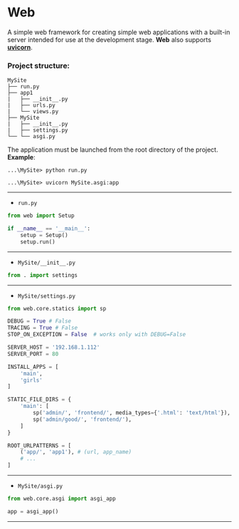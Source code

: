 # **Web**  
A simple web framework for creating simple web applications with a built-in server intended for use at the development stage. __Web__ also supports [__uvicorn__](https://www.uvicorn.org/).  
### **Project structure:**  
```
MySite
├── run.py
├── app1
|   ├── __init__.py
|   ├── urls.py
|   └── views.py 
├── MySite
|   ├── __init__.py
|   ├── settings.py
└── └── asgi.py
```
The application must be launched from the root directory of the project.  
**Example**:  
```
...\MySite> python run.py
```  
```
...\MySite> uvicorn MySite.asgi:app
```

---

- `run.py`
```python
from web import Setup

if __name__ == '__main__':
    setup = Setup()
    setup.run()
```
---

- `MySite/__init__.py`
```python
from . import settings
```
---

- `MySite/settings.py`
```python  
from web.core.statics import sp

DEBUG = True # False
TRACING = True # False
STOP_ON_EXCEPTION = False  # works only with DEBUG=False

SERVER_HOST = '192.168.1.112'
SERVER_PORT = 80

INSTALL_APPS = [
    'main',
    'girls'
]

STATIC_FILE_DIRS = {
    'main': [
        sp('admin/', 'frontend/', media_types={'.html': 'text/html'}),
        sp('admin/good/', 'frontend/'),
    ]
}

ROOT_URLPATTERNS = [
    ('app/', 'app1'), # (url, app_name)
    # ...
]
```
---

- `MySite/asgi.py`
```python  
from web.core.asgi import asgi_app

app = asgi_app()
```
---

